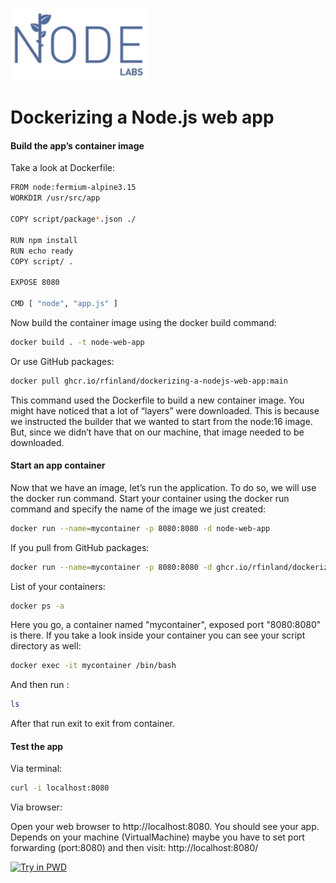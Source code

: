 ![Node.js web app](thumbnail.png)
# Dockerizing a Node.js web app
#### Build the app’s container image
Take a look at Dockerfile:
```bash
FROM node:fermium-alpine3.15
WORKDIR /usr/src/app

COPY script/package*.json ./

RUN npm install
RUN echo ready
COPY script/ .

EXPOSE 8080

CMD [ "node", "app.js" ]

```

Now build the container image using the docker build command:
```bash
docker build . -t node-web-app

```
Or use GitHub packages:
```bash
docker pull ghcr.io/rfinland/dockerizing-a-nodejs-web-app:main
```

This command used the Dockerfile to build a new container image. You might have noticed that a lot of “layers” were downloaded.
This is because we instructed the builder that we wanted to start from the node:16 image.
But, since we didn’t have that on our machine, that image needed to be downloaded.
#### Start an app container
Now that we have an image, let’s run the application. To do so, we will use the docker run command.
Start your container using the docker run command and specify the name of the image we just created:
```bash
docker run --name=mycontainer -p 8080:8080 -d node-web-app 
```
If you pull from GitHub packages:
```bash
docker run --name=mycontainer -p 8080:8080 -d ghcr.io/rfinland/dockerizing-a-nodejs-web-app:main
```

List of your containers:
```bash
docker ps -a
```
Here you go, a container named "mycontainer", exposed port "8080:8080" is there.
If you take a look inside your container you can see your script directory as well:

```bash
docker exec -it mycontainer /bin/bash
```
And then run :
```bash
ls 
```
After that run exit to exit from container.

#### Test the app
Via terminal:
```bash
curl -i localhost:8080
```
Via browser:

Open your web browser to http://localhost:8080. You should see your app.
Depends on your machine (VirtualMachine) maybe you have to set port forwarding (port:8080)
and then visit: http://localhost:8080/

[![Try in PWD](https://raw.githubusercontent.com/play-with-docker/stacks/master/assets/images/button.png)](https://labs.play-with-docker.com/?stack=https://raw.githubusercontent.com/rfinland/Dockerizing-a-NodeJS-web-app/main/Dockerfile)
